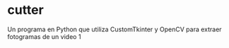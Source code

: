 # cutter
Un programa en Python que utiliza CustomTkinter y OpenCV para extraer fotogramas de un video
1